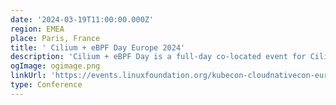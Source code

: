 ```yaml
---
date: '2024-03-19T11:00:00.000Z'
region: EMEA
place: Paris, France
title: ' Cilium + eBPF Day Europe 2024'
description: 'Cilium + eBPF Day is a full-day co-located event for Cilium and eBPF users, contributors, and new community members. The focus of the event is on how Cilium and eBPF are being developed, deployed, and used across the cloud native landscape. Join us for another Cilium + eBPF day in Europe!'
ogImage: ogimage.png
linkUrl: 'https://events.linuxfoundation.org/kubecon-cloudnativecon-europe/co-located-events/cilium-ebpf-day/#about'
type: Conference
---
```

